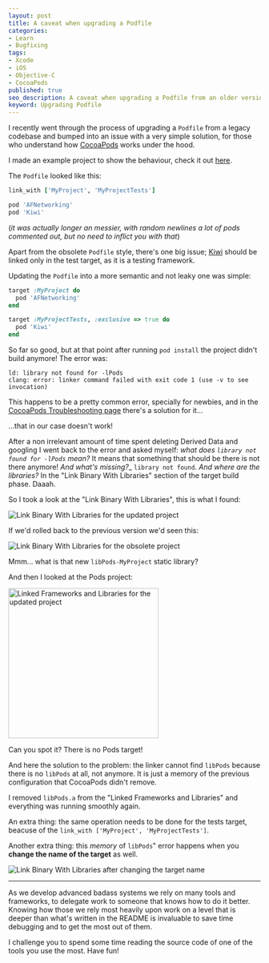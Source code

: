 ```yaml
---
layout: post
title: A caveat when upgrading a Podfile
categories:
- Learn
- Bugfixing
tags:
- Xcode
- iOS
- Objective-C
- CocoaPods
published: true
seo_description: A caveat when upgrading a Podfile from an older version
keyword: Upgrading Podfile
---
```


I recently went through the process of upgrading a `Podfile` from a legacy codebase and bumped into an issue with a very simple solution, for those who understand how [CocoaPods](http://cocoapods.org) works under the hood.

I made an example project to show the behaviour, check it out [here](https://github.com/mokagio/mokacoding-samples/tree/podfile-upgrade).

The `Podfile` looked like this:

```ruby
link_with ['MyProject', 'MyProjectTests']

pod 'AFNetworking'
pod 'Kiwi'
```

(_it was actually longer an messier, with random newlines a lot of pods commented out, but no need to inflict you with that_)

Apart from the obsolete `Podfile` style, there's one big issue; [Kiwi](https://github.com/allending/Kiwi) should be linked only in the test target, as it is a testing framework.

Updating the `Podfile` into a more semantic and not leaky one was simple:

```ruby
target :MyProject do
  pod 'AFNetworking'
end

target :MyProjectTests, :exclusive => true do
  pod 'Kiwi'
end
```

So far so good, but at that point after running `pod install` the project didn't build anymore! The error was:

```
ld: library not found for -lPods
clang: error: linker command failed with exit code 1 (use -v to see invocation)
```

This happens to be a pretty common error, specially for newbies, and in the [CocoaPods Troubleshooting page](http://guides.cocoapods.org/using/troubleshooting.html#using-the-cocoapods-project) there's a solution for it...

...that in our case doesn't work!

After a non irrelevant amount of time spent deleting Derived Data and googling I went back to the error and asked myself: _what does `library not found for -lPods` mean?_ It means that something that should be there is not there anymore! _And what's missing?__ `library not found`. _And where are the libraries?_ In the "Link Binary With Libraries" section of the target build phase. Daaah.

So I took a look at the "Link Binary With Libraries", this is what I found:

<img src="http://mokacoding.s3.amazonaws.com/2014-03-28-linked-libraries2.png" alt="Link Binary With Libraries for the updated project"/>

If we'd rolled back to the previous version we'd seen this:

<img src="http://mokacoding.s3.amazonaws.com/2014-03-28-linked-libraries.png" alt="Link Binary With Libraries for the obsolete project"/>

Mmm... what is that new `libPods-MyProject` static library?

And then I looked at the Pods project:

<img src="http://mokacoding.s3.amazonaws.com/2014-03-28-pods-targets.png" style="width: 300px" alt="Linked Frameworks and Libraries for the updated project"/>

Can you spot it? There is no Pods target! 

And here the solution to the problem: the linker cannot find `libPods` because there is no `libPods` at all, not anymore. It is just a memory of the previous configuration that CocoaPods didn't remove.

I removed `libPods.a` from the "Linked Frameworks and Libraries" and everything was running smoothly again.

An extra thing: the same operation needs to be done for the tests target, beacuse of the `link_with ['MyProject', 'MyProjectTests']`.

Another extra thing: this _memory_ of `libPods`" error happens when you **change the name of the target** as well.

<img src="http://mokacoding.s3.amazonaws.com/2014-03-28-linked-libraries3.png" alt="Link Binary With Libraries after changing the target name"/>

---

As we develop advanced badass systems we rely on many tools and frameworks, to delegate work to someone that knows how to do it better. Knowing how those we rely most heavily upon work on a level that is deeper than what's written in the README is invaluable to save time debugging and to get the most out of them.

I challenge you to spend some time reading the source code of one of the tools you use the most. Have fun!